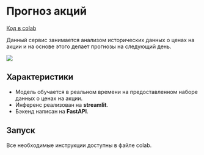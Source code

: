 # Прогноз акций

[Код в colab](https://colab.research.google.com/github/pavelpryadokhin/Stock-forecast/blob/main/Fastapi%2Bstreamlit.ipynb)

Данный сервис занимается анализом исторических данных о ценах на акции и на основе этого делает прогнозы на следующий день.


![](Demo1.gif)
## Характеристики
* Модель обучается в реальном времени на предоставленном наборе данных о ценах на акции.
* Инференс реализован на **streamlit**.
* Бэкенд написан на **FastAPI**.

## Запуск
Все необходимые инструкции доступны в файле colab.
